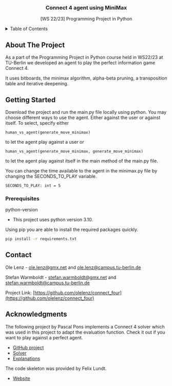 <div align="center">

  <h3 align="center">Connect 4 agent using MiniMax</h3>

  <p align="center">
    [WS 22/23] Programming Project in Python
  </p>
</div>



<!-- TABLE OF CONTENTS -->
<details>
  <summary>Table of Contents</summary>
  <ol>
    <li>
      <a href="#about-the-project">About The Project</a>
    </li>
    <li>
      <a href="#getting-started">Getting Started</a>
      <ul>
        <li><a href="#prerequisites">Prerequisites</a></li>
        <li><a href="#installation">Installation</a></li>
      </ul>
    </li>
    <li><a href="#contact">Contact</a></li>
    <li><a href="#acknowledgments">Acknowledgments</a></li>
  </ol>
</details>



<!-- ABOUT THE PROJECT -->
## About The Project
As a part of the Programming Project in Python course held in WS22/23 at TU-Berlin we developed an agent to play the perfect information game Connect 4. 

It uses bitboards, the minimax algorithm, alpha-beta pruning, a transposition table and iterative deepening.



<!-- GETTING STARTED -->
## Getting Started

Download the project and run the main.py file locally using python. You may choose different ways to use the agent. Either against the user or against itself. To select, specify either
```
human_vs_agent(generate_move_minimax)
```
to let the agent play against a user or 
```
human_vs_agent(generate_move_minimax, generate_move_minimax)
```
to let the agent play against itself in the main method of the main.py file.

You can change the time available to the agent in the minimax.py file by changing the SECONDS_TO_PLAY variable.
```
SECONDS_TO_PLAY: int = 5
```

### Prerequisites
python-version
  * This project uses python version 3.10.

Using pip you are able to install the required packages quickly.
  ```sh
  pip install -r requirements.txt
  ```


<!-- CONTACT -->
## Contact

Ole Lenz - ole.lenz@gmx.net and ole.lenz@campus.tu-berlin.de

Stefan Warmboldt - stefan.warmboldt@gmx.net and stefan.warmboldt@campus.tu-berlin.de

Project Link: [https://github.com/olelenz/connect_four](https://github.com/olelenz/connect_four)


<!-- ACKNOWLEDGMENTS -->
## Acknowledgments

The following project by Pascal Pons implements a Connect 4 solver which was used in this project to adapt the evaluation function. Check it out if you want to play against a perfect agent.

* [GitHub project](https://github.com/PascalPons/connect4)
* [Solver](https://connect4.gamesolver.org/en/)
* [Explanations](http://blog.gamesolver.org/)

The code skeleton was provided by Felix Lundt.
* [Website](https://www.sprekelerlab.org/felix/)
